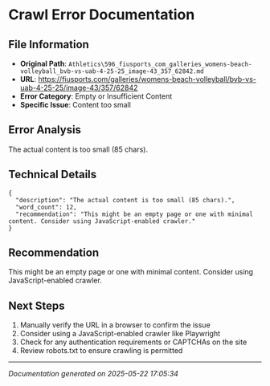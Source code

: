 # Crawl Error Documentation

## File Information
- **Original Path**: `Athletics\596_fiusports_com_galleries_womens-beach-volleyball_bvb-vs-uab-4-25-25_image-43_357_62842.md`
- **URL**: https://fiusports.com/galleries/womens-beach-volleyball/bvb-vs-uab-4-25-25/image-43/357/62842
- **Error Category**: Empty or Insufficient Content
- **Specific Issue**: Content too small

## Error Analysis
The actual content is too small (85 chars).

## Technical Details
```
{
  "description": "The actual content is too small (85 chars).",
  "word_count": 12,
  "recommendation": "This might be an empty page or one with minimal content. Consider using JavaScript-enabled crawler."
}
```

## Recommendation
This might be an empty page or one with minimal content. Consider using JavaScript-enabled crawler.

## Next Steps
1. Manually verify the URL in a browser to confirm the issue
2. Consider using a JavaScript-enabled crawler like Playwright
3. Check for any authentication requirements or CAPTCHAs on the site
4. Review robots.txt to ensure crawling is permitted

---
*Documentation generated on 2025-05-22 17:05:34*
